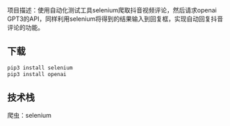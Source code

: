 项目描述：使用自动化测试工具selenium爬取抖音视频评论，然后请求openai GPT3的API，同样利用selenium将得到的结果输入到回复框，实现自动回复抖音评论的功能。



## 下载

```bash
pip3 install selenium
pip3 install openai
```

## 技术栈

爬虫：selenium

